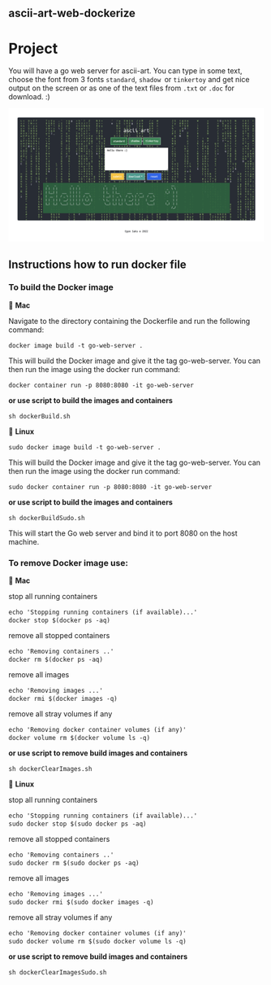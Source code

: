 ## ascii-art-web-dockerize

# Project

You will have a go web server for ascii-art. You can type in some text, choose the font from 3 fonts `standard`, `shadow `or `tinkertoy` and get nice output on the screen or as one of the text files from `.txt` or `.doc` for download. :) 

![ascii-art](/static/images/ascii-art.png)

## Instructions how to run docker file

### To build the Docker image

🔴 **Mac**

Navigate to the directory containing the Dockerfile and run the following command:

```
docker image build -t go-web-server .
```

This will build the Docker image and give it the tag go-web-server. You can then run the image using the docker run command:

```
docker container run -p 8080:8080 -it go-web-server
```
**or use script to build the images and containers**
```
sh dockerBuild.sh
```

🔴 **Linux**

```
sudo docker image build -t go-web-server .
```

This will build the Docker image and give it the tag go-web-server. You can then run the image using the docker run command:

```
sudo docker container run -p 8080:8080 -it go-web-server
```

**or use script to build the images and containers**
```
sh dockerBuildSudo.sh
```

This will start the Go web server and bind it to port 8080 on the host machine.


### To remove Docker image use:

🔴 **Mac**

stop all running containers
```
echo 'Stopping running containers (if available)...'
docker stop $(docker ps -aq)
```
remove all stopped containers
```
echo 'Removing containers ..'
docker rm $(docker ps -aq)
```
remove all images
```
echo 'Removing images ...'
docker rmi $(docker images -q)
```
remove all stray volumes if any
```
echo 'Removing docker container volumes (if any)'
docker volume rm $(docker volume ls -q)
```
**or use script to remove build images and containers**
```
sh dockerClearImages.sh
```

🔴 **Linux**

stop all running containers
```
echo 'Stopping running containers (if available)...'
sudo docker stop $(sudo docker ps -aq)
```
remove all stopped containers
```
echo 'Removing containers ..'
sudo docker rm $(sudo docker ps -aq)
```
remove all images
```
echo 'Removing images ...'
sudo docker rmi $(sudo docker images -q)
```
remove all stray volumes if any
```
echo 'Removing docker container volumes (if any)'
sudo docker volume rm $(sudo docker volume ls -q)
```

**or use script to remove build images and containers**
```
sh dockerClearImagesSudo.sh
```
